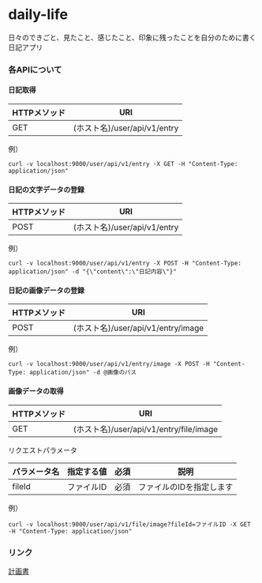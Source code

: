 # daily-life
日々のできごと、見たこと、感じたこと、印象に残ったことを自分のために書く日記アプリ

### 各APIについて

#### 日記取得

| HTTPメソッド | URI |
|:-----------|:------------:|
| GET       | (ホスト名)/user/api/v1/entry|

例）

`curl -v localhost:9000/user/api/v1/entry -X GET -H "Content-Type: application/json"`

#### 日記の文字データの登録

| HTTPメソッド | URI |
|:-----------|:------------:|
| POST       | (ホスト名)/user/api/v1/entry|

例）

`curl -v localhost:9000/user/api/v1/entry -X POST -H "Content-Type: application/json" -d "{\"content\":\"日記内容\"}"`

#### 日記の画像データの登録

| HTTPメソッド | URI |
|:-----------|:------------:|
| POST       | (ホスト名)/user/api/v1/entry/image|

例）

`curl -v localhost:9000/user/api/v1/entry/image -X POST -H "Content-Type: application/json" -d @画像のパス`

#### 画像データの取得

| HTTPメソッド | URI | 
|:-----------|:------------:|
| GET       | (ホスト名)/user/api/v1/entry/file/image|

リクエストパラメータ

| パラメータ名 | 指定する値 | 必須 | 説明 |
|:-----------|:--------:|:---:|:----:|
| fileId     |ファイルID|必須|ファイルのIDを指定します|

例）

`curl -v localhost:9000/user/api/v1/file/image?fileId=ファイルID -X GET -H "Content-Type: application/json"`

### リンク

[計画書](PLAN.md)
